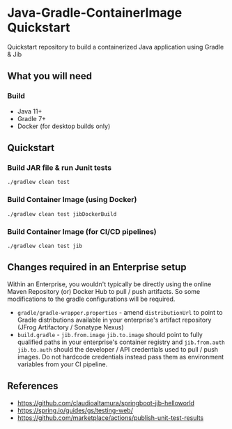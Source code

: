 # Java-Gradle-ContainerImage Quickstart
Quickstart repository to build a containerized Java application using Gradle & Jib

## What you will need
### Build
* Java 11+
* Gradle 7+
* Docker (for desktop builds only)

## Quickstart
### Build JAR file & run Junit tests
```
./gradlew clean test
```
### Build Container Image (using Docker)
```
./gradlew clean test jibDockerBuild
```
### Build Container Image (for CI/CD pipelines)
```
./gradlew clean test jib
```

## Changes required in an Enterprise setup
Within an Enterprise, you wouldn't typically be directly using the online Maven Repository (or) Docker Hub to pull / push artifacts. So some modifications to the gradle configurations will be required.
* `gradle/gradle-wrapper.properties` - amend `distributionUrl` to point to Gradle distributions available in your enterprise's artifact repository (JFrog Artifactory / Sonatype Nexus)
* `build.gradle` - `jib.from.image` `jib.to.image` should point to fully qualified paths in your enterprise's container registry and `jib.from.auth` `jib.to.auth` should the developer / API credentials used to pull / push images. Do not hardcode credentials instead pass them as environment variables from your CI pipeline.


## References
* https://github.com/claudioaltamura/springboot-jib-helloworld
* https://spring.io/guides/gs/testing-web/ 
* https://github.com/marketplace/actions/publish-unit-test-results